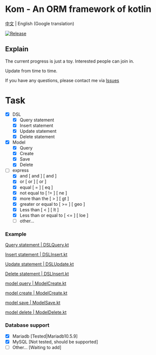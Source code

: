 # Kom - An ORM framework of kotlin

[中文](./README.md) | English (Google translation)

[![Release](https://jitpack.io/v/zhaofanzhe/Kom.svg)](https://jitpack.io/#zhaofanzhe/Kom)

## Explain
The current progress is just a toy. Interested people can join in.

Update from time to time.

If you have any questions, please contact me via [Issues](https://github.com/zhaofanzhe/Kom/issues)

# Task

* [X] DSL
  * [X] Query statement
  * [X] Insert statement
  * [X] Update statement
  * [X] Delete statement
* [X] Model
  * [X] Query
  * [X] Create
  * [X] Save
  * [X] Delete
* [ ] express
  * [X] and [ and ] [ and ]
  * [X] or [ or ] [ or ]
  * [X] equal [ = ] [ eq ]
  * [X] not equal to [ != ] [ ne ]
  * [X] more than the [ > ] [ gt ]
  * [X] greater or equal to [ >= ] [ geo ]
  * [X] Less than [ < ] [ lt ]
  * [X] Less than or equal to [ <= ] [ loe ]
  * [ ] other...

### Example

[Query statement | DSLQuery.kt](./src/test/kotlin/io/github/zhaofanzhe/kom/DSLQuery.kt)

[Insert statement | DSLInsert.kt](./src/test/kotlin/io/github/zhaofanzhe/kom/DSLInsert.kt)

[Update statement | DSLUpdate.kt](./src/test/kotlin/io/github/zhaofanzhe/kom/DSLUpdate.kt)

[Delete statement | DSLInsert.kt](./src/test/kotlin/io/github/zhaofanzhe/kom/DSLDelete.kt)

[model query | ModelCreate.kt](./src/test/kotlin/io/github/zhaofanzhe/kom/ModelQuery.kt)

[model create | ModelCreate.kt](./src/test/kotlin/io/github/zhaofanzhe/kom/ModelCreate.kt)

[model save | ModelSave.kt](./src/test/kotlin/io/github/zhaofanzhe/kom/ModelSave.kt)

[model delete | ModelDelete.kt](./src/test/kotlin/io/github/zhaofanzhe/kom/ModelDelete.kt)

### Database support

* [X] Mariadb [Tested|Mariadb10.5.9]
* [X] MySQL [Not tested, should be supported]
* [ ] Other... [Waiting to add]